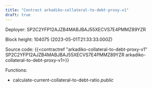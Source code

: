 ```yaml
---
title: "Contract arkadiko-collateral-to-debt-proxy-v1"
draft: true
---
```

Deployer: SP2C2YFP12AJZB4MABJBAJ55XECVS7E4PMMZ89YZR


 



Block height: 104075 (2023-05-01T21:33:33.000Z)

Source code: {{<contractref "arkadiko-collateral-to-debt-proxy-v1" SP2C2YFP12AJZB4MABJBAJ55XECVS7E4PMMZ89YZR arkadiko-collateral-to-debt-proxy-v1>}}

Functions:

* calculate-current-collateral-to-debt-ratio _public_
